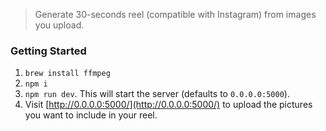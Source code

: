 > Generate 30-seconds reel (compatible with Instagram) from images you upload.
 
### Getting Started
1. `brew install ffmpeg`
1. `npm i`
1. `npm run dev`. This will start the server (defaults to `0.0.0.0:5000`).
1. Visit [http://0.0.0.0:5000/](http://0.0.0.0:5000/) to upload the pictures you want to include in your reel.
